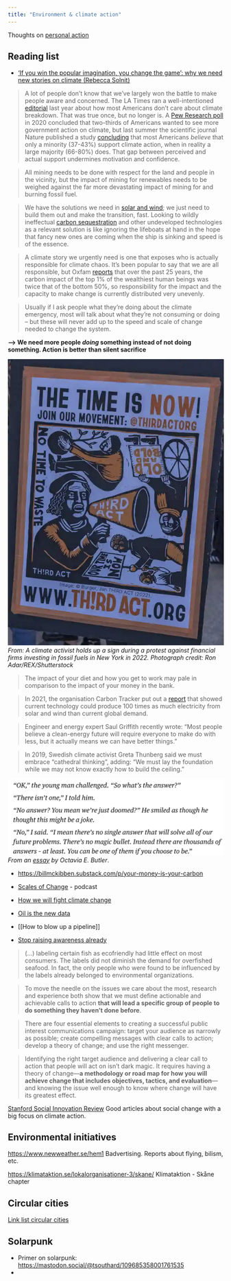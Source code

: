 ```yaml
---
title: "Environment & climate action"
---
```


Thoughts on [personal action](climate/Personal%20action.md)



## Reading list

- [‘If you win the popular imagination, you change the game’: why we need new stories on climate (Rebecca Solnit)](https://www.theguardian.com/news/2023/jan/12/rebecca-solnit-climate-crisis-popular-imagination-why-we-need-new-stories)
> A lot of people don’t know that we’ve largely won the battle to make people aware and concerned. The LA Times ran a well-intentioned [editorial](https://www.latimes.com/opinion/story/2022-09-22/climate-change-concern-marketing) last year about how most Americans don’t care about climate breakdown. That was true once, but no longer is. A [Pew Research poll](https://www.pewresearch.org/science/2020/06/23/two-thirds-of-americans-think-government-should-do-more-on-climate/) in 2020 concluded that two-thirds of Americans wanted to see more government action on climate, but last summer the scientific journal Nature published a study [concluding](https://www.nature.com/articles/s41467-022-32412-y) that most Americans _believe_ that only a minority (37-43%) support climate action, when in reality a large majority (66-80%) does. That gap between perceived and actual support undermines motivation and confidence.

> All mining needs to be done with respect for the land and people in the vicinity, but the impact of mining for renewables needs to be weighed against the far more devastating impact of mining for and burning fossil fuel.

> We have the solutions we need in [solar and wind](https://www.theguardian.com/environment/2021/jun/23/most-new-wind-solar-projects-cheaper-than-coal-report); we just need to build them out and make the transition, fast. Looking to wildly ineffectual [carbon sequestration](https://www.theguardian.com/environment/2022/sep/01/carbon-capture-is-not-a-solution-to-net-zero-emissions-plans-report-says) and other undeveloped technologies as a relevant solution is like ignoring the lifeboats at hand in the hope that fancy new ones are coming when the ship is sinking and speed is of the essence.

> A climate story we urgently need is one that exposes who is actually responsible for climate chaos. It’s been popular to say that we are all responsible, but Oxfam [reports](https://www.cnbc.com/2021/01/26/oxfam-report-the-global-wealthy-are-main-drivers-of-climate-change.html) that over the past 25 years, the carbon impact of the top 1% of the wealthiest human beings was twice that of the bottom 50%, so responsibility for the impact and the capacity to make change is currently distributed very unevenly.


> Usually if I ask people what they’re doing about the climate emergency, most will talk about what they’re not consuming or doing – but these will never add up to the speed and scale of change needed to change the system. 

**--> We need more people _doing_ something instead of not doing something. Action is better than silent sacrifice**

![](projects/attachments/Pasted%20image%2020230114202807.png)
_From: A climate activist holds up a sign during a protest against financial firms investing in fossil fuels in New York in 2022. Photograph credit: Ron Adar/REX/Shutterstock_

> The impact of your diet and how you get to work may pale in comparison to the impact of your money in the bank.

> In 2021, the organisation Carbon Tracker put out a [report](https://carbontracker.org/reports/the-skys-the-limit-solar-wind/?mbid=&utm_source=nl&utm_brand=tny&utm_mailing=TNY_Climate_042821&utm_campaign=aud-dev&utm_medium=email&bxid=5bd673de24c17c104800a1c0&cndid=32390035&hasha=9f3d45e07fc910bc25840bc92486bca2&hashb=b84e32208904f47e6d9dc356bcb2e7e43d610f98&hashc=b3d65a0ad31dee847d668fe14dac8b9ffbcd841a156dc78401d1c3158e6ec796&esrc=&utm_term=TNY_ClimateCrisis) that showed current technology could produce 100 times as much electricity from solar and wind than current global demand.

> Engineer and energy expert Saul Griffith recently wrote: “Most people believe a clean-energy future will require everyone to make do with less, but it actually means we can have better things.”

> In 2019, Swedish climate activist Greta Thunberg said we must embrace “cathedral thinking”, adding: “We must lay the foundation while we may not know exactly how to build the ceiling.”

![](projects/attachments/Pasted%20image%2020230114204617.png)
_From an [essay](https://commongood.cc/reader/a-few-rules-for-predicting-the-future-by-octavia-e-butler/) by Octavia E. Butler_. 


- https://billmckibben.substack.com/p/your-money-is-your-carbon
- [Scales of Change](climate/Scales%20of%20Change.md) - podcast

- [How we will fight climate change](climate/How%20we%20will%20fight%20climate%20change.md)
- [Oil is the new data](climate/Oil%20is%20the%20new%20data.md)
- [[How to blow up a pipeline]]
- [Stop raising awareness already](https://ssir.org/articles/entry/stop_raising_awareness_already)
>(...) labeling certain fish as ecofriendly had little effect on most consumers. The labels did not diminish the demand for overfished seafood. In fact, the only people who were found to be influenced by the labels already belonged to environmental organizations.

>To move the needle on the issues we care about the most, research and experience both show that we must define actionable and achievable calls to action **that will lead a specific group of people to do something they haven’t done before**.

>There are four essential elements to creating a successful public interest communications campaign: target your audience as narrowly as possible; create compelling messages with clear calls to action; develop a theory of change; and use the right messenger.

>Identifying the right target audience and delivering a clear call to action that people will act on isn’t dark magic. It requires having a theory of change—**a methodology or road map for how you will achieve change that includes objectives, tactics, and evaluation**— and knowing the issue well enough to know where change will have its greatest effect.

[Stanford Social Innovation Review](https://ssir.org/) Good articles about social change with a big focus on climate action.


## Environmental initiatives
https://www.newweather.se/hem1
Badvertising. Reports about flying, bilism, etc. 

https://klimataktion.se/lokalorganisationer-3/skane/
Klimataktion - Skåne chapter



## Circular cities
[Link list circular cities](climate/Link%20list%20circular%20cities.md)


## Solarpunk
- Primer on solarpunk: https://mastodon.social/@tsouthard/109685358001761535
- 